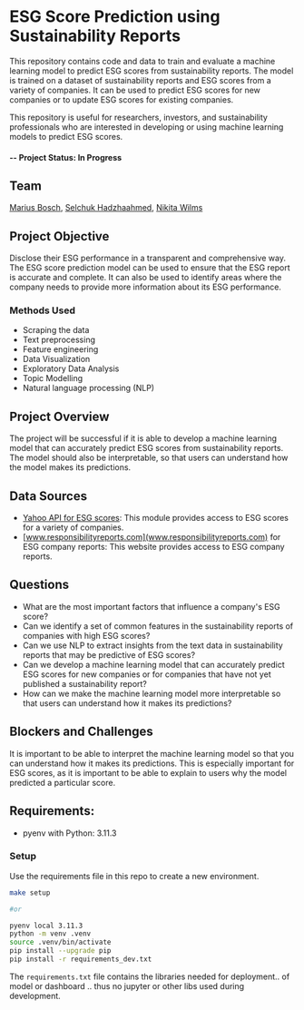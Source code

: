 # ESG Score Prediction using Sustainability Reports
This repository contains code and data to train and evaluate a machine learning model to predict ESG scores from sustainability reports. The model is trained on a dataset of sustainability reports and ESG scores from a variety of companies. It can be used to predict ESG scores for new companies or to update ESG scores for existing companies.

This repository is useful for researchers, investors, and sustainability professionals who are interested in developing or using machine learning models to predict ESG scores.

#### -- Project Status: In Progress

## Team
[Marius Bosch](https://www.linkedin.com/in/marius-bosch-435158126/), [Selchuk Hadzhaahmed](https://www.linkedin.com/in/selchuk-hadzhaahmed-804379100/),
[Nikita Wilms](https://www.linkedin.com/in/nikita-wilms/)

## Project Objective
Disclose their ESG performance in a transparent and comprehensive way. The ESG score prediction model can be used to ensure that the ESG report is accurate and complete. It can also be used to identify areas where the company needs to provide more information about its ESG performance.

### Methods Used
* Scraping the data
* Text preprocessing
* Feature engineering
* Data Visualization
* Exploratory Data Analysis
* Topic Modelling
* Natural language processing (NLP)

## Project Overview
The project will be successful if it is able to develop a machine learning model that can accurately predict ESG scores from sustainability reports. The model should also be interpretable, so that users can understand how the model makes its predictions.

## Data Sources
* [Yahoo API for ESG scores](https://pypi.org/project/yesg/): This module provides access to ESG scores for a variety of companies.
* [www.responsibilityreports.com](www.responsibilityreports.com) for ESG company reports: This website provides access to ESG company reports.

## Questions
* What are the most important factors that influence a company's ESG score?
* Can we identify a set of common features in the sustainability reports of companies with high ESG scores?
* Can we use NLP to extract insights from the text data in sustainability reports that may be predictive of ESG scores?
* Can we develop a machine learning model that can accurately predict ESG scores for new companies or for companies that have not yet published a sustainability report?
* How can we make the machine learning model more interpretable so that users can understand how it makes its predictions?

## Blockers and Challenges
It is important to be able to interpret the machine learning model so that you can understand how it makes its predictions. This is especially important for ESG scores, as it is important to be able to explain to users why the model predicted a particular score.

## Requirements:

- pyenv with Python: 3.11.3

### Setup

Use the requirements file in this repo to create a new environment.

```BASH
make setup

#or

pyenv local 3.11.3
python -m venv .venv
source .venv/bin/activate
pip install --upgrade pip
pip install -r requirements_dev.txt
```

The `requirements.txt` file contains the libraries needed for deployment.. of model or dashboard .. thus no jupyter or other libs used during development.


